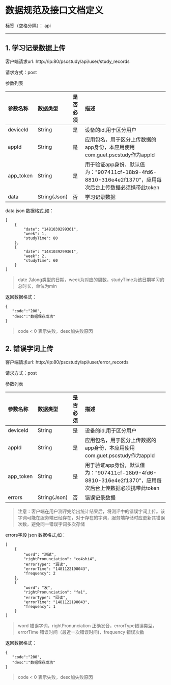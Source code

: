# 数据规范及接口文档定义

标签（空格分隔）： api

---

## 1. 学习记录数据上传

客户端请求url: http://ip:80/pscstudy/api/user/study_records

请求方式：post

参数列表

| 参数名称      |    数据类型  |是否必须 |描述|
| :-------- | :--------     |:------| :-----------------|
| deviceId    |  String    |是   | 设备的id,用于区分用户      |
| appId    |  String    |是   | 应用包名，用于区分上传数据的app身份，本应用使用com.guet.pscstudy作为appId      |
| app_token    |  String    |是   | 用于验证app身份，默认值为："907411cf-18b9-4fd6-8810-316e4e2f1370"，应用每次后台上传数据必须携带此token      |
| data    |  String(Json)    |否   | 学习记录数据     |

data json 数据格式,如：

```
[
    {
        "date": "1481039299361",
        "week": 1,
        "studyTime": 80
    },
    {
        "date": "1481039299361",
        "week": 2,
        "studyTime": 60
    }
]
```
>date 为long类型的日期，week为对应的周数，studyTime为该日期学习的总时长，单位为min

返回数据格式：
```
{
   "code":"200",
   "desc":"数据保存成功"
}
```
> code < 0 表示失败，desc加失败原因


## 2. 错误字词上传

客户端请求url: http://ip:80/pscstudy/api/user/error_records

请求方式：post

参数列表

| 参数名称      |    数据类型  |是否必须 |描述|
| :-------- | :--------     |:------| :-----------------|
| deviceId    |  String    |是   | 设备的id,用于区分用户      |
| appId    |  String    |是   | 应用包名，用于区分上传数据的app身份，本应用使用com.guet.pscstudy作为appId      |
| app_token    |  String    |是   | 用于验证app身份，默认值为："907411cf-18b9-4fd6-8810-316e4e2f1370"，应用每次后台上传数据必须携带此token      |
| errors    |  String(Json)    |否   | 错误记录数据     |
> 注意：客户端在用户测评完给出统计结果后，将测评中的错误字词上传。该字词可能在服务端已经存在，对于存在的字词，服务端存储时应更新其错误次数，避免同一错误字词多次存储

errors字段 json 数据格式,如：

```
[
    {
        "word": "测试",
        "rightPronunciation": "ce4shi4",
        "errorType": "漏读",
        "errorTime": "1481122198043",
        "frequency": 2
    },
    {
        "word": "发",
        "rightPronunciation": "fa1",
        "errorType": "回读",
        "errorTime": "1481122198043",
        "frequency": 1
    }
]
```
> word 错误字词，rightPronunciation 正确发音，errorType错误类型，errorTime 错误时间（最近一次错误时间)，frequency 错误次数

返回数据格式：

```
{
   "code":"200",
   "desc":"数据保存成功"
}
```
> code < 0 表示失败，desc加失败原因
